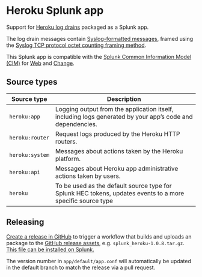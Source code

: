 # Heroku Splunk app

Support for [Heroku log drains](https://devcenter.heroku.com/articles/log-drains) packaged as a Splunk app.

The log drain messages contain [Syslog-formatted messages](https://datatracker.ietf.org/doc/html/rfc5424#section-6), framed using the [Syslog TCP protocol octet counting framing method](https://datatracker.ietf.org/doc/html/rfc6587#section-3.4.1).

This Splunk app is compatible with the [Splunk Common Information Model (CIM)](https://docs.splunk.com/Documentation/CIM/5.0.1/User/Overview) for [Web](https://docs.splunk.com/Documentation/CIM/5.0.1/User/Web) and [Change](https://docs.splunk.com/Documentation/CIM/5.0.1/User/Change).

## Source types

| Source type     | Description                                                                                                |
|-----------------|------------------------------------------------------------------------------------------------------------|
| `heroku:app`    | Logging output from the application itself, including logs generated by your app’s code and dependencies.  |
| `heroku:router` | Request logs produced by the Heroku HTTP routers.                                                          |
| `heroku:system` | Messages about actions taken by the Heroku platform.                                                       |
| `heroku:api`    | Messages about Heroku app administrative actions taken by users.                                           |
| `heroku`        | To be used as the default source type for Splunk HEC tokens, updates events to a more specific source type |

## Releasing

[Create a release in GitHub](https://docs.github.com/en/repositories/releasing-projects-on-github/managing-releases-in-a-repository#creating-a-release) to trigger a workflow that builds and uploads an package to the [GitHub release assets](/releases), e.g. `splunk_heroku-1.0.8.tar.gz`. [This file can be installed on Splunk.](https://docs.splunk.com/Documentation/SplunkCloud/latest/Admin/PrivateApps)

The version number in `app/default/app.conf` will automatically be updated in the default branch to match the release via a pull request.
